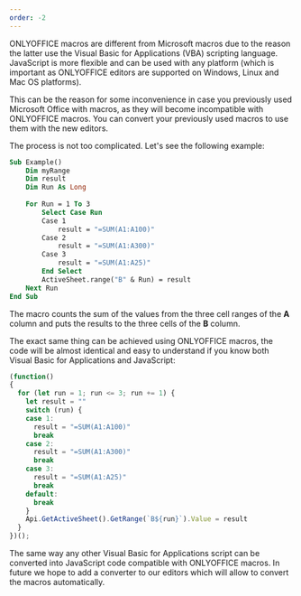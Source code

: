 ```yaml
---
order: -2
---
```


ONLYOFFICE macros are different from Microsoft macros due to the reason the latter use the Visual Basic for Applications (VBA) scripting language. JavaScript is more flexible and can be used with any platform (which is important as ONLYOFFICE editors are supported on Windows, Linux and Mac OS platforms).

This can be the reason for some inconvenience in case you previously used Microsoft Office with macros, as they will become incompatible with ONLYOFFICE macros. You can convert your previously used macros to use them with the new editors.

The process is not too complicated. Let's see the following example:

``` vb
Sub Example()
    Dim myRange
    Dim result
    Dim Run As Long
 
    For Run = 1 To 3
        Select Case Run
        Case 1
            result = "=SUM(A1:A100)"
        Case 2
            result = "=SUM(A1:A300)"
        Case 3
            result = "=SUM(A1:A25)"
        End Select
        ActiveSheet.range("B" & Run) = result
    Next Run
End Sub
```

The macro counts the sum of the values from the three cell ranges of the **A** column and puts the results to the three cells of the **B** column.

The exact same thing can be achieved using ONLYOFFICE macros, the code will be almost identical and easy to understand if you know both Visual Basic for Applications and JavaScript:

<!-- This code is related to macros. -->
<!-- eslint-skip -->
``` javascript
(function()
{
  for (let run = 1; run <= 3; run += 1) {
    let result = ""
    switch (run) {
    case 1:
      result = "=SUM(A1:A100)"
      break
    case 2:
      result = "=SUM(A1:A300)"
      break
    case 3:
      result = "=SUM(A1:A25)"
      break
    default:
      break
    }
    Api.GetActiveSheet().GetRange(`B${run}`).Value = result
  }
})();
```

The same way any other Visual Basic for Applications script can be converted into JavaScript code compatible with ONLYOFFICE macros. In future we hope to add a converter to our editors which will allow to convert the macros automatically.
